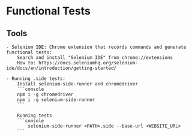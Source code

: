 # Functional Tests

## Tools
	- Selenium IDE: Chrome extension that records commands and generate functional tests:
		Search and install "Selenium IDE" from chrome://extensions
		How to: https://docs.seleniumhq.org/selenium-ide/docs/en/introduction/getting-started/

	- Running .side tests:
		Install selenium-side-runner and chromedriver
		```console
		npm i -g chromedriver
		npm i -g selenium-side-runner		
		```
		
		Running tests
		```console
			selenium-side-runner <PATH>.side --base-url <WEBSITE_URL>
		```
